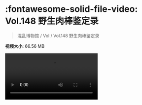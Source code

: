# :fontawesome-solid-file-video: Vol.148 野生肉棒鉴定录

> 混乱博物馆 / Vol / Vol.148 野生肉棒鉴定录

**视频大小**: 66.56 MB

<div class="video"><video src="https://file.hsyhx.top/archive/混乱博物馆/Vol/148.mp4" controls preload>🤔 您的浏览器不支持 video 标签</video></div>